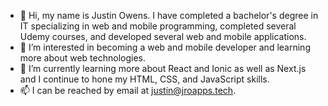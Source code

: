 - 👋 Hi, my name is Justin Owens. I have completed a bachelor's degree in IT specializing in web and mobile programming, completed several Udemy courses, and developed several web and mobile applications.
- 👀 I’m interested in becoming a web and mobile developer and learning more about web technologies.
- 🌱 I’m currently learning more about React and Ionic as well as Next.js and I continue to hone my HTML, CSS, and JavaScript skills.
- 📫 I can be reached by email at justin@jroapps.tech.
